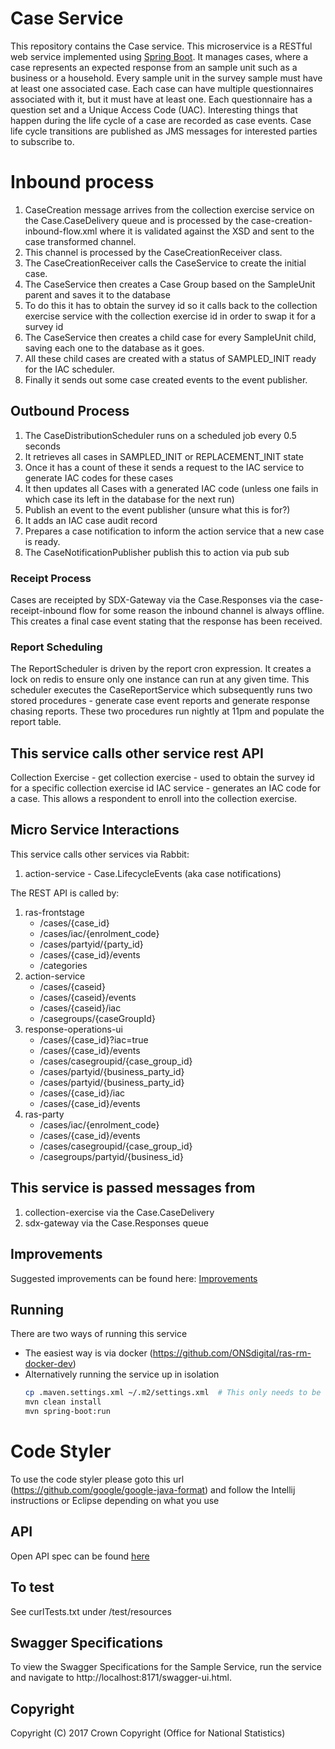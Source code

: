 # Case Service
This repository contains the Case service. This microservice is a RESTful web service implemented using [Spring Boot](http://projects.spring.io/spring-boot/). It manages cases, where a case represents an expected response from an sample unit such as a business or a household. Every sample unit in the survey sample must have at least one associated case. Each case can have multiple questionnaires associated with it, but it must have at least one. Each questionnaire has a question set and a Unique Access Code (UAC). Interesting things that happen during the life cycle of a case are recorded as case events. Case life cycle transitions are published as JMS messages for interested parties to subscribe to.


# Inbound process

1. CaseCreation message arrives from the collection exercise service on the Case.CaseDelivery queue and is processed by the 
case-creation-inbound-flow.xml where it is validated against the XSD and sent to the case transformed channel.
1. This channel is processed by the CaseCreationReceiver class.
1. The CaseCreationReceiver calls the CaseService to create the initial case.
1. The CaseService then creates a Case Group based on the SampleUnit parent and saves it to the database
1. To do this it has to obtain the survey id so it calls back to the collection exercise service with the collection 
exercise id in order to swap it for a survey id 
1. The CaseService then creates a child case for every SampleUnit child, saving each one to the database as it goes.
1. All these child cases are created with a status of SAMPLED_INIT ready for the IAC scheduler.
1. Finally it sends out some case created events to the event publisher.

## Outbound Process

1. The CaseDistributionScheduler runs on a scheduled job every 0.5 seconds 
1. It retrieves all cases in SAMPLED_INIT or REPLACEMENT_INIT state
1. Once it has a count of these it sends a request to the IAC service to generate IAC codes for these cases
1. It then updates all Cases with a generated IAC code (unless one fails in which case its left in the database for the next run)
1. Publish an event to the event publisher (unsure what this is for?) 
1. It adds an IAC case audit record
1. Prepares a case notification to inform the action service that a new case is ready.
1. The CaseNotificationPublisher publish this to action via pub sub
 

### Receipt Process
Cases are receipted by SDX-Gateway via the Case.Responses via the case-receipt-inbound flow for some reason
the inbound channel is always offline. This creates a final case event stating that the response has been received.

### Report Scheduling

The ReportScheduler is driven by the report cron expression. It creates a lock on redis to ensure only
one instance can run at any given time. This scheduler executes the CaseReportService which subsequently 
runs two stored procedures - generate case event reports and generate response chasing reports. These two
procedures run nightly at 11pm and populate the report table.  

## This service calls other service rest API

Collection Exercise - get collection exercise - used to obtain the survey id for a specific collection exercise id
IAC service - generates an IAC code for a case. This allows a respondent to enroll into the collection exercise. 

## Micro Service Interactions 
This service calls other services via Rabbit:

1. action-service - Case.LifecycleEvents (aka case notifications)

The REST API is called by:

1. ras-frontstage
    - /cases/{case_id}
    - /cases/iac/{enrolment_code}
    - /cases/partyid/{party_id}
    - /cases/{case_id}/events
    - /categories
1. action-service
    - /cases/{caseid}
    - /cases/{caseid}/events
    - /cases/{caseid}/iac
    - /casegroups/{caseGroupId}
1. response-operations-ui
    - /cases/{case_id}?iac=true
    - /cases/{case_id}/events
    - /cases/casegroupid/{case_group_id}
    - /cases/partyid/{business_party_id}
    - /cases/partyid/{business_party_id}
    - /cases/{case_id}/iac
    - /cases/{case_id}/events
1. ras-party
    - /cases/iac/{enrolment_code}
    - /cases/{case_id}/events
    - /cases/casegroupid/{case_group_id}
    - /casegroups/partyid/{business_id}

## This service is passed messages from
1. collection-exercise via the Case.CaseDelivery
1. sdx-gateway via the Case.Responses queue

## Improvements 
Suggested improvements can be found here:
[Improvements](IMPROVEMENTS.md)

## Running

There are two ways of running this service

* The easiest way is via docker (https://github.com/ONSdigital/ras-rm-docker-dev)
* Alternatively running the service up in isolation
    ```bash
    cp .maven.settings.xml ~/.m2/settings.xml  # This only needs to be done once to set up mavens settings file
    mvn clean install
    mvn spring-boot:run
    ```

# Code Styler
To use the code styler please goto this url (https://github.com/google/google-java-format) and follow the Intellij instructions or Eclipse depending on what you use

## API
Open API spec can be found [here](API.yaml)

## To test
See curlTests.txt under /test/resources

## Swagger Specifications
To view the Swagger Specifications for the Sample Service, run the service and navigate to http://localhost:8171/swagger-ui.html.

## Copyright
Copyright (C) 2017 Crown Copyright (Office for National Statistics) 
